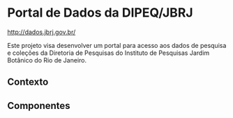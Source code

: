 # Portal de Dados da DIPEQ/JBRJ

http://dados.jbrj.gov.br/

Este projeto visa desenvolver um portal para acesso aos dados de pesquisa e coleções da Diretoria de Pesquisas do Instituto de Pesquisas Jardim Botânico do Rio de Janeiro.

## Contexto

## Componentes
